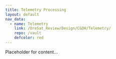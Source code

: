 ```yaml
---
title: Telemetry Processing
layout: default
nav_data:
  - name: Telemetry
    link: /OreSat_Review/Design/C&DH/Telemetry/
    repo: /vault
    defcolor: red
---
```



Placeholder for content...

